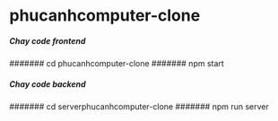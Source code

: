 # phucanhcomputer-clone

##### Chay code frontend 
####### cd phucanhcomputer-clone
####### npm start

##### Chay code backend
####### cd serverphucanhcomputer-clone
####### npm run server

